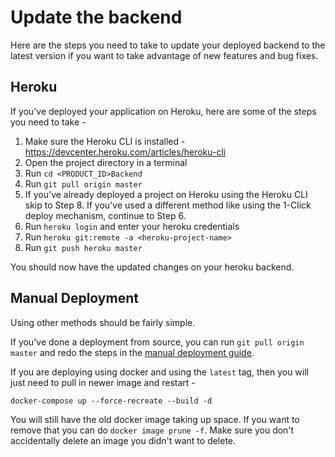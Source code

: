 # Update the backend
Here are the steps you need to take to update your deployed backend to the latest version if you want to take advantage of new features and bug fixes. 

## Heroku

If you've deployed your application on Heroku, here are some of the steps you need to take - 

1. Make sure the Heroku CLI is installed - https://devcenter.heroku.com/articles/heroku-cli
2. Open the project directory in a terminal
3. Run `cd <PRODUCT_ID>Backend`
4. Run `git pull origin master`
5. If you've already deployed a project on Heroku using the Heroku CLI skip to Step 8. If you've used a different method like using the 1-Click deploy mechanism, continue to Step 6.
6. Run `heroku login` and enter your heroku credentials
7. Run `heroku git:remote -a <heroku-project-name>`
8. Run `git push heroku master`

You should now have the updated changes on your heroku backend.

## Manual Deployment

Using other methods should be fairly simple. 

If you've done a deployment from source, you can run `git pull origin master` and redo the steps in the [manual deployment guide](https://github.com/AgoraIO-Community/app-builder-docs/wiki/Deploy-from-Source). 

If you are deploying using docker and using the `latest` tag, then you will just need to pull in newer image and restart -
```
docker-compose up --force-recreate --build -d
```

You will still have the old docker image taking up space. If you want to remove that you can do `docker image prune -f`. Make sure you don't accidentally delete an image you didn't want to delete. 